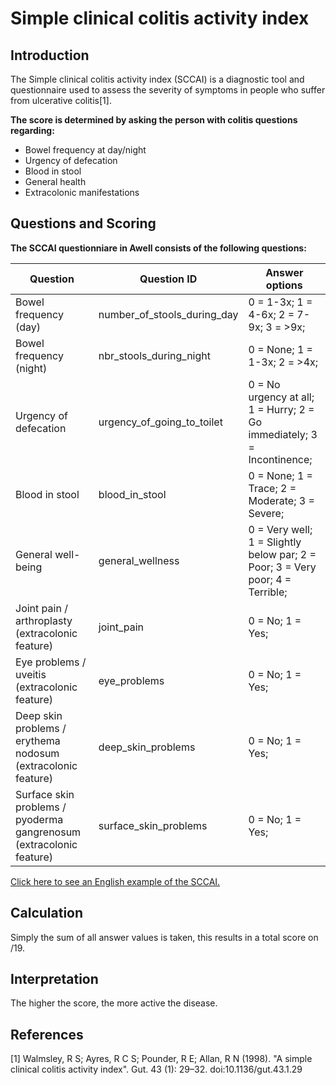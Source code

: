# Simple clinical colitis activity index

## Introduction 

The Simple clinical colitis activity index (SCCAI) is a diagnostic tool and questionnaire used to assess the severity of symptoms in people who suffer from ulcerative colitis[1]. 

**The score is determined by asking the person with colitis questions regarding:**
- Bowel frequency at day/night
- Urgency of defecation
- Blood in stool
- General health
- Extracolonic manifestations

## Questions and Scoring

**The SCCAI questionniare in Awell consists of the following questions:**

| Question                                                            | Question ID                 | Answer options                                                                |
|---------------------------------------------------------------------|-----------------------------|-------------------------------------------------------------------------------|
| Bowel frequency (day)                                               | number_of_stools_during_day | 0 = 1-3x; 1 = 4-6x; 2 = 7-9x; 3 = >9x;                                        |
| Bowel frequency (night)                                             | nbr_stools_during_night     | 0 = None; 1 = 1-3x; 2 = >4x;                                                  |
| Urgency of defecation                                               | urgency_of_going_to_toilet  | 0 = No urgency at all; 1 = Hurry; 2 = Go immediately; 3 = Incontinence;       |
| Blood in stool                                                      | blood_in_stool              | 0 = None; 1 = Trace; 2 = Moderate; 3 = Severe;                                |
| General well-being                                                  | general_wellness            | 0 = Very well; 1 = Slightly below par; 2 = Poor; 3 = Very poor; 4 = Terrible; |
| Joint pain / arthroplasty (extracolonic feature)                    | joint_pain                  | 0 = No; 1 = Yes;                                                              |
| Eye problems / uveitis (extracolonic feature)                       | eye_problems                | 0 = No; 1 = Yes;                                                              |
| Deep skin problems / erythema nodosum (extracolonic feature)        | deep_skin_problems          | 0 = No; 1 = Yes;                                                              |
| Surface skin problems / pyoderma gangrenosum (extracolonic feature) | surface_skin_problems       | 0 = No; 1 = Yes;                                                              |

[Click here to see an English example of the SCCAI.](https://drive.google.com/file/d/1zOCNK3TLhzqFs0Xq4FmEhT38DpC7MqUs/view?usp=sharing)

## Calculation

Simply the sum of all answer values is taken, this results in a total score on /19.

## Interpretation

The higher the score, the more active the disease.

## References

[1] Walmsley, R S; Ayres, R C S; Pounder, R E; Allan, R N (1998). "A simple clinical colitis activity index". Gut. 43 (1): 29–32. doi:10.1136/gut.43.1.29
